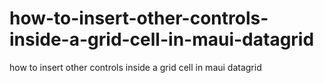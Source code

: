 # how-to-insert-other-controls-inside-a-grid-cell-in-maui-datagrid
how to insert other controls inside a grid cell in maui datagrid
